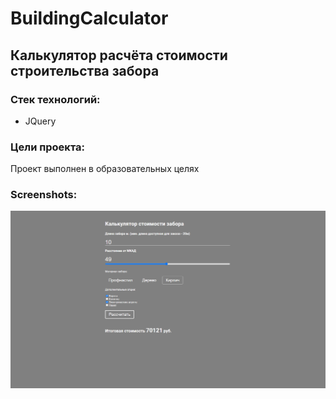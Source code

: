 # BuildingCalculator
## Калькулятор расчёта стоимости строительства забора
### Стек технологий:
* JQuery
### Цели проекта:
Проект выполнен в образовательных целях

### Screenshots:


![Alt text](/screenshots/1.png)


